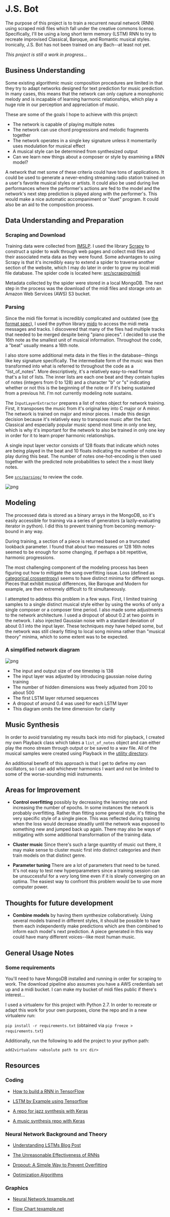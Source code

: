 # J.S. Bot

The purpose of this project is to train a recurrent neural network (RNN) using scraped
midi files which fall under the creative commons license. Specifically, I'll be
using a long short term memory (LSTM) RNN to try to recreate improvised
Classical, Baroque, and Romantic musical styles. Ironically, J.S. Bot has not been trained
on any Bach--at least not yet.

_This project is still a work in progress..._

## Business Understanding

Some existing algorithmic music composition procedures are limited in that they try
to adapt networks designed for text prediction for music prediction. In many cases,
this means that the network can only capture a monophonic melody and is incapable
of learning harmonic relationships, which play a huge role in our perception and
appreciation of music.

These are some of the goals I hope to achieve with this project:
* The network is capable of playing multiple notes
* The network can use chord progressions and melodic fragments together
* The network operates in a single key signature unless it momentarily uses modulation
for musical effect
* A musical style can be determined from synthesized output
* Can we learn new things about a composer or style by examining a RNN model?

A network that met some of these criteria could have tons of applications. It could be used to generate
a never-ending streaming radio station trained on a user's favorite musical styles or artists.
It could also be used during live performances where the performer's actions are
fed to the model and the network's next step prediction is played along with the
performer's. This would make a nice automatic accompaniment or "duet" program.
It could also be an aid to the composition process.

## Data Understanding and Preparation

### Scraping and Download
Training data were collected from [IMSLP](http://imslp.org). I used the library
[Scrapy](https://scrapy.org) to construct a spider to walk through web pages and
collect midi files and their associated meta data as they were found. Some advantages
to using Scrapy is that it's incredibly easy to extend a spider to traverse another
section of the website, which I may do later in order to grow my local midi file database.
The spider code is located here: [src/scraping/midi](src/scraping/midi)

Metadata collected by the spider were stored in a local MongoDB. The next step in
the process was the download of the midi files and storage onto an Amazon Web Services
(AWS) S3 bucket.

### Parsing
Since the midi file format is incredibly complicated and outdated (see
[the format spec](http://www.music.mcgill.ca/~ich/classes/mumt306/StandardMIDIfileformat.html)),
I used the python library [mido](https://mido.readthedocs.io/en/latest/) to access
the midi meta messages and tracks. I discovered that many of the files had multiple
tracks that needed to be merged despite being "piano pieces". I decided to use the
16th note as the smallest unit of musical information. Throughout the code, a "beat"
usually means a 16th note.

I also store some additional meta data in the files in the database--things like key
signature specifically. The intermediate form of the music was then transformed into what
is referred to throughout the code as a "list_of_notes". More descriptively, it's a
relatively easy-to-read format that's a list of lists. The inner lists are each one beat
and they contain tuples of notes (integers from 0 to 128) and a character "b" or "s"
indicating whether or not this is the beginning of the note or if it's being sustained
from a previous hit. I'm not currently modeling note sustains.

The `InputLayerExtractor` prepares a list of notes object for network training.
First, it transposes the music from it's original key into C major or A minor.
The network is trained on major and minor pieces. I made this design decision because
it's relatively easy to transpose music after the fact. Classical and especially popular
music spend most time in only one key, which is why it's important
for the network to also be trained in only one key in order for it to learn proper
harmonic relationships.

A single input layer vector consists of 128 floats that indicate
which notes are being played in the beat and 10 floats indicating the number of notes
to play during this beat. The number of notes one-hot-encoding is then used
together with the predicted note probabilities to select the x most likely notes.

See [`src/parsing/`](src/parsing/) to review the code.

![png](/graphics/data_pipeline.png)

## Modeling
The processed data is stored as a binary arrays in the MongoDB, so it's easily accessible
for training via a series of generators (a lazily-evaluating iterator in python).
I did this to prevent training from becoming memory-bound in any way.

During training, a section of a piece is returned based on a truncated lookback parameter.
I found that about two measures or 128 16th notes seemed to be enough for some changing,
if perhaps a bit repetitive, harmonic progressions.

The most challenging component of the modeling process has been figuring out how
to mitigate the song overfitting issue. Loss (defined as [categorical crossentropy](https://en.wikipedia.org/wiki/Cross_entropy)) seems to have distinct minima for
different songs. Pieces that exhibit musical differences, like Baroque and Modern
for example, are then extremely difficult to fit simultaneously.

I attempted to address this problem in a few ways. First, I limited training samples
to a single distinct musical style either by using the works of only a single composer
or a composer time period. I also made some adjustments to the network architecture.
I used a dropout of about 0.2 at two points in the network. I also injected Gaussian
noise with a standard deviation of about 0.1 into the input layer. These techniques
_may_ have helped some, but the network was still clearly fitting to local song minima
rather than "musical theory" minima, which to some extent was to be expected.

### A simplified network diagram
![png](/graphics/network.png)

* The input and output size of one timestep is 138
* The input layer was adjusted by introducing gaussian noise during training
* The number of hidden dimensions was freely adjusted from 200 to about 500
* The first LSTM layer returned sequences
* A dropout of around 0.4 was used for each LSTM layer
* This diagram omits the time dimension for clarity


## Music Synthesis
In order to avoid translating my results back into midi for playback, I created
my own Playback class which takes a `list_of_notes` object and can either play the mono stream
through output or be saved to a wav file. All of the musical samples were created
using Playback in the [utility directory](/src/utility/).

An additional benefit of this approach is that I get to define my own oscillators,
so I can add whichever harmonics I want and not be limited to some of the worse-sounding
midi instruments.

## Areas for Improvement

* **Control overfitting** possibly by decreasing the learning rate and increasing
the number of epochs.
In some instances the network is probably overfitting. Rather than fitting some
general style, it's fitting the very specific style of a single piece. This was reflected
during training when the loss would decrease steadily until the network was exposed
to something new and jumped back up again. There may also be ways of mitigating
with some additional transformation of the training data.

* **Cluster music** Since there's such a large quantity of music out there,
it may make sense to cluster music first into distinct categories and _then_
train models on that distinct genre.

* **Parameter tuning** There are a lot of parameters that need to be tuned. It's
not easy to test new hyperparameters since a training session can be unsuccessful
for a _very_ long time even if it is slowly converging on an optima. The easiest
way to confront this problem would be to use more computer power.

## Thoughts for future development

* **Combine models** by having them synthesize collaboratively. Using several models
trained in different styles, it should be possible to have them each independently
make predictions which are then combined to inform each model's next prediction.
A piece generated in this way could have many different voices--like most human
music.

## General Usage Notes

### Some requirements
You'll need to have MongoDB installed and running in order for scraping to work.
The download pipeline also assumes you have a AWS credentials set up and a midi bucket.
I can make my bucket of midi files public if there's interest...

I used a virtualenv for this project with Python 2.7. In order to recreate or adapt this work
for your own purposes, clone the repo and in a new virtualenv run:

`pip install -r requirements.txt` (obtained via `pip freeze > requirements.txt`)

Additionally, run the following to add the project to your python path:

`add2virtualenv <absolute path to src dir>`


## Resources

### Coding

* [How to build a RNN in TensorFlow](https://medium.com/@erikhallstrm/hello-world-rnn-83cd7105b767)

* [LSTM by Example using Tensorflow](https://medium.com/towards-data-science/lstm-by-example-using-tensorflow-feb0c1968537)

* [A repo for jazz synthesis with Keras](https://github.com/jisungk/deepjazz)

* [A music synthesis repo with Keras](https://github.com/MattVitelli/GRUV)

### Neural Network Background and Theory

* [Understanding LSTMs Blog Post](http://colah.github.io/posts/2015-08-Understanding-LSTMs/)

* [The Unreasonable Effectiveness of RNNs](http://karpathy.github.io/2015/05/21/rnn-effectiveness/)

* [Dropout: A Simple Way to Prevent Overfitting](http://www.jmlr.org/papers/volume15/srivastava14a/srivastava14a.pdf)

* [Optimization Algorithms](http://ruder.io/optimizing-gradient-descent/index.html#rmsprop)
### Graphics

* [Neural Network texample.net](http://www.texample.net/tikz/examples/neural-network/)

* [Flow Chart texample.net](http://www.texample.net/tikz/examples/simple-flow-chart/)
